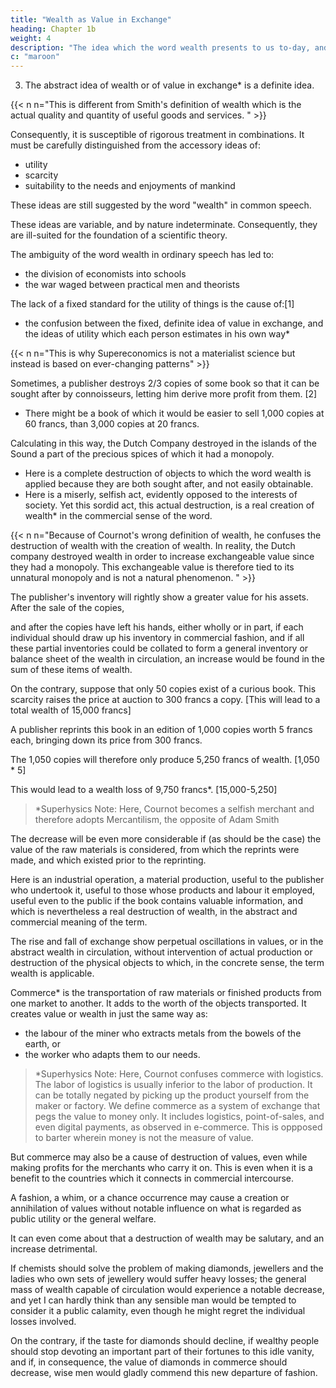 ```yaml
---
title: "Wealth as Value in Exchange"
heading: Chapter 1b
weight: 4
description: "The idea which the word wealth presents to us to-day, and which is relative to our state of civilization, could not have been grasped by men of Teutonic stock"
c: "maroon"
---
```




3. The abstract idea of wealth or of value in exchange* is a definite idea.

{{< n n="This is different from Smith's definition of wealth which is the actual quality and quantity of useful goods and services. " >}}



Consequently, it is susceptible of rigorous treatment in combinations. It must be carefully distinguished from the accessory ideas of:
- utility
- scarcity
- suitability to the needs and enjoyments of mankind

These ideas are still suggested by the word "wealth" in common speech.

 <!-- still suggests   -->

These ideas are variable, and by nature indeterminate. Consequently, they are ill-suited for the foundation of a scientific theory. 



The ambiguity of the word wealth in ordinary speech has led to: 
- the division of economists into schools
- the war waged between practical men and theorists


The lack of a fixed standard for the utility of things is the cause of:[1]
- the confusion between the fixed, definite idea of value in exchange, and the ideas of utility which each person estimates in his own way*

{{< n n="This is why Supereconomics is not a materialist science but instead is based on ever-changing patterns" >}}



Sometimes, a publisher destroys 2/3 copies of some book so that it can be sought after by connoisseurs, letting him derive more profit from them. [2]

<!-- , having in store an unsalable stock of some work, useful and , but of which too many copies were originally printed in view of the class of readers for whom it was intended, has sacrificed and destroyed two-thirds of the number, expecting to derive more profit from the remainder than firom the entire edition. -->

- There might be a book of which it would be easier to sell 1,000 copies at 60 francs, than 3,000 copies at 20 francs. 

Calculating in this way, the Dutch Company destroyed in the islands of the Sound a part of the precious spices of which it had a monopoly. 
- Here is a complete destruction of objects to which the word wealth is applied because they are both sought after, and not easily obtainable. 
- Here is a miserly, selfish act, evidently opposed to the interests of society. Yet this sordid act, this actual destruction, is a real creation of wealth* in the commercial sense of the word. 

{{< n n="Because of Cournot's wrong definition of wealth, he confuses the destruction of wealth with the creation of wealth. In reality, the Dutch company destroyed wealth in order to increase exchangeable value since they had a monopoly. This exchangeable value is therefore tied to its unnatural monopoly and is not a natural phenomenon.  " >}}


The publisher's inventory will rightly show a greater value for his assets. After the sale of the copies, 

 and after the copies have left his hands, either wholly or in part, if each individual should draw up his inventory in commercial fashion, and if all these partial inventories could be collated to form a general inventory or balance sheet of the wealth in circulation, an increase would be found in the sum of these items of wealth.

On the contrary, suppose that only 50 copies exist of a curious book. This scarcity raises the price at auction to 300 francs a copy. [This will lead to a total wealth of 15,000 francs]

A publisher reprints this book in an edition of 1,000 copies worth 5 francs each, bringing down its price from 300 francs. 

<!-- He will reduce the other copies to extreme scarcity raising the price to an exaggerated value.  -->

 <!-- which their  had caused.  -->

The 1,050 copies will therefore only produce 5,250 francs of wealth. [1,050 * 5]

This would lead to a wealth loss of 9,750 francs*. [15,000-5,250]

> *Superhysics Note: Here, Cournot becomes a selfish merchant and therefore adopts Mercantilism, the opposite of Adam Smith 


 <!-- into the sum of wealth which can be inventoried, and this sum will thus have suffered a loss of   -->

The decrease will be even more considerable if (as should be the case) the value of the raw materials is considered, from which the reprints were made, and which existed prior to the reprinting. 

Here is an industrial operation, a material production, useful to the publisher who undertook it, useful to those whose products and labour it employed, useful even to the public if the book contains valuable information, and which is nevertheless a real destruction of wealth, in the abstract and commercial meaning of the term.

The rise and fall of exchange show perpetual oscillations in values, or in the abstract wealth in circulation, without intervention of actual production or destruction of the physical objects to which, in the concrete sense, the term wealth is applicable.

<!-- It has been long remarked, and justly, that  -->

Commerce* is the transportation of raw materials or finished products from one market to another. It adds to the worth of the objects transported. It creates value or wealth in just the same way as:
- the labour of the miner who extracts metals from the bowels of the earth, or
- the worker who adapts them to our needs.

> *Superhysics Note: Here, Cournot confuses commerce with logistics. The labor of logistics is usually inferior to the labor of production. It can be totally negated by picking up the product yourself from the maker or factory. We define commerce as a system of exchange that pegs the value to money only. It includes logistics, point-of-sales, and even digital payments, as observed in e-commerce. This is oppposed to barter wherein money is not the measure of value.


<!-- What ought to have been added, and what we shall have occasion to develop, is that  -->

But commerce may also be a cause of destruction of values, even while making profits for the merchants who carry it on. This is even when it is a benefit to the countries which it connects in commercial intercourse.

A fashion, a whim, or a chance occurrence may cause a creation or annihilation of values without notable influence on what is regarded as public utility or the general welfare. 

It can even come about that a destruction of wealth may be salutary, and an increase detrimental. 

If chemists should solve the problem of making diamonds, jewellers and the ladies who own sets of jewellery would suffer heavy losses; the general mass of wealth capable of circulation would experience a notable decrease, and yet I can hardly think than any sensible man would be tempted to consider it a public calamity, even though he might regret the individual losses involved. 

On the contrary, if the taste for diamonds should decline, if wealthy people should stop devoting an important part of their fortunes to this idle vanity, and if, in consequence, the value of diamonds in commerce should decrease, wise men would gladly commend this new departure of fashion.

